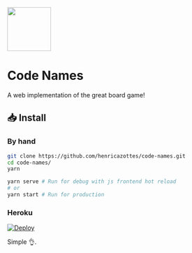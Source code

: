 <img src='https://raw.githubusercontent.com/henricazottes/code-names/master/public/images/logo.png' height='100'>

# Code Names

A web implementation of the great board game!

## 📥 Install

### By hand

```bash
git clone https://github.com/henricazottes/code-names.git
cd code-names/
yarn

yarn serve # Run for debug with js frontend hot reload
# or
yarn start # Run for production
```
### Heroku

[![Deploy](https://www.herokucdn.com/deploy/button.svg)](https://heroku.com/deploy?template=https://github.com/henricazottes/code-names)

Simple 👌.
